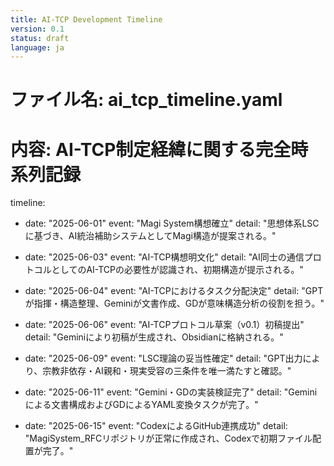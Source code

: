 ```yaml
---
title: AI-TCP Development Timeline
version: 0.1
status: draft
language: ja
---
```


# ファイル名: ai_tcp_timeline.yaml
# 内容: AI-TCP制定経緯に関する完全時系列記録

timeline:
  - date: "2025-06-01"
    event: "Magi System構想確立"
    detail: "思想体系LSCに基づき、AI統治補助システムとしてMagi構造が提案される。"

  - date: "2025-06-03"
    event: "AI-TCP構想明文化"
    detail: "AI同士の通信プロトコルとしてのAI-TCPの必要性が認識され、初期構造が提示される。"

  - date: "2025-06-04"
    event: "AI-TCPにおけるタスク分配決定"
    detail: "GPTが指揮・構造整理、Geminiが文書作成、GDが意味構造分析の役割を担う。"

  - date: "2025-06-06"
    event: "AI-TCPプロトコル草案（v0.1）初稿提出"
    detail: "Geminiにより初稿が生成され、Obsidianに格納される。"

  - date: "2025-06-09"
    event: "LSC理論の妥当性確定"
    detail: "GPT出力により、宗教非依存・AI親和・現実受容の三条件を唯一満たすと確認。"

  - date: "2025-06-11"
    event: "Gemini・GDの実装検証完了"
    detail: "Geminiによる文書構成およびGDによるYAML変換タスクが完了。"

  - date: "2025-06-15"
    event: "CodexによるGitHub連携成功"
    detail: "MagiSystem_RFCリポジトリが正常に作成され、Codexで初期ファイル配置が完了。"